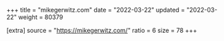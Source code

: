 +++
title = "mikegerwitz.com"
date = "2022-03-22"
updated = "2022-03-22"
weight = 80379

[extra]
source = "https://mikegerwitz.com/"
ratio = 6
size = 78
+++
